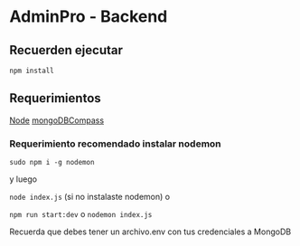 #  AdminPro - Backend

## Recuerden ejecutar 

``` npm install ```

## Requerimientos

[Node](https://nodejs.org/en/)
[mongoDBCompass](https://www.mongodb.com/try/download/shell)

### Requerimiento recomendado instalar nodemon

```sudo npm i -g nodemon```

y luego

```node index.js``` (si no instalaste nodemon) o  

```npm run start:dev``` o ``` nodemon index.js ```

Recuerda que debes tener un archivo.env con tus credenciales a MongoDB
